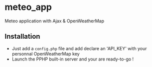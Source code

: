 # meteo_app
Meteo application with Ajax  &amp; OpenWeatherMap

## Installation
- Just add a `config.php` file and add declare an 'API_KEY' with your personnal OpenWeatherMap key
- Launch the PPHP built-in server and your are ready-to-go !
